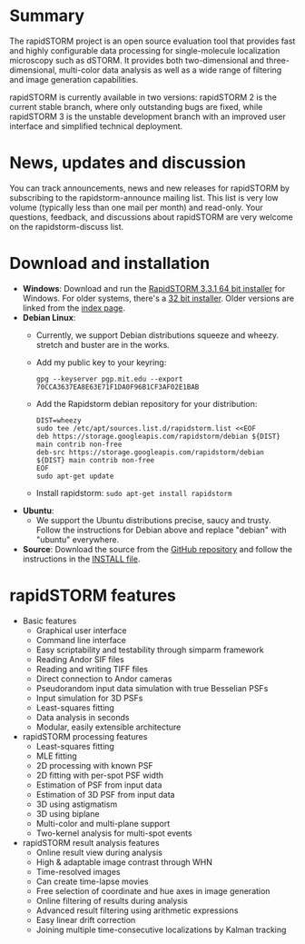 # Summary

The rapidSTORM project is an open source evaluation tool that provides fast and highly configurable data processing for single-molecule localization microscopy such as dSTORM. It provides both two-dimensional and three-dimensional, multi-color data analysis as well as a wide range of filtering and image generation capabilities.

rapidSTORM is currently available in two versions: rapidSTORM 2 is the current stable branch, where only outstanding bugs are fixed, while rapidSTORM 3 is the unstable development branch with an improved user interface and simplified technical deployment.

# News, updates and discussion

You can track announcements, news and new releases for rapidSTORM by subscribing to the rapidstorm-announce mailing list. This list is very low volume (typically less than one mail per month) and read-only. Your questions, feedback, and discussions about rapidSTORM are very welcome on the rapidstorm-discuss list.

# Download and installation

  * **Windows**: Download and run the [RapidSTORM 3.3.1 64 bit installer](https://storage.googleapis.com/rapidstorm/binary-win64/rapidstorm-3.3.1-win64.exe) for Windows. For older systems, there's a [32 bit installer](https://storage.googleapis.com/rapidstorm/binary-win32/rapidstorm-3.3.1-win32.exe). Older versions are linked from the [index page](http://storage.googleapis.com/rapidstorm).
  * **Debian Linux**:
    * Currently, we support Debian distributions squeeze and wheezy. stretch and buster are in the works.
    * Add my public key to your keyring: 

        ```
        gpg --keyserver pgp.mit.edu --export 70CCA3637EA8E63E71F1DA0F96B1CF3AF02E1BAB
        ```

    * Add the Rapidstorm debian repository for your distribution:

        ```
        DIST=wheezy
        sudo tee /etc/apt/sources.list.d/rapidstorm.list <<EOF
        deb https://storage.googleapis.com/rapidstorm/debian ${DIST} main contrib non-free
        deb-src https://storage.googleapis.com/rapidstorm/debian ${DIST} main contrib non-free
        EOF
        sudo apt-get update
        ```

    * Install rapidstorm: `sudo apt-get install rapidstorm`
  * **Ubuntu**:
    * We support the Ubuntu distributions precise, saucy and trusty. Follow the instructions for Debian above and
      replace "debian" with "ubuntu" everywhere.
  * **Source**: Download the source from the [GitHub repository](https://github.com/stevewolter/rapidSTORM) and follow the instructions in the [INSTALL file](https://github.com/stevewolter/rapidSTORM/blob/master/INSTALL).

# rapidSTORM features

  * Basic features
    * Graphical user interface
    * Command line interface
    * Easy scriptability and testability through simparm framework
    * Reading Andor SIF files
    * Reading and writing TIFF files
    * Direct connection to Andor cameras
    * Pseudorandom input data simulation with true Besselian PSFs
    * Input simulation for 3D PSFs
    * Least-squares fitting
    * Data analysis in seconds
    * Modular, easily extensible architecture
  * rapidSTORM processing features
    * Least-squares fitting
    * MLE fitting
    * 2D processing with known PSF
    * 2D fitting with per-spot PSF width
    * Estimation of PSF from input data
    * Estimation of 3D PSF from input data
    * 3D using astigmatism
    * 3D using biplane
    * Multi-color and multi-plane support
    * Two-kernel analysis for multi-spot events
  * rapidSTORM result analysis features
    * Online result view during analysis
    * High & adaptable image contrast through WHN
    * Time-resolved images
    * Can create time-lapse movies
    * Free selection of coordinate and hue axes in image generation
    * Online filtering of results during analysis
    * Advanced result filtering using arithmetic expressions
    * Easy linear drift correction
    * Joining multiple time-consecutive localizations by Kalman tracking
